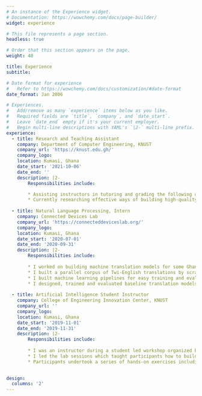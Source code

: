 ```yaml
---
# An instance of the Experience widget.
# Documentation: https://wowchemy.com/docs/page-builder/
widget: experience

# This file represents a page section.
headless: true

# Order that this section appears on the page.
weight: 40

title: Experience
subtitle:

# Date format for experience
#   Refer to https://wowchemy.com/docs/customization/#date-format
date_format: Jan 2006

# Experiences.
#   Add/remove as many `experience` items below as you like.
#   Required fields are `title`, `company`, and `date_start`.
#   Leave `date_end` empty if it's your current employer.
#   Begin multi-line descriptions with YAML's `|2-` multi-line prefix.
experience:
  - title: Research and Teaching Assistant
    company: Department of Computer Engineering, KNUST
    company_url: 'https://knust.edu.gh/'
    company_logo: 
    location: Kumasi, Ghana
    date_start: '2021-10-06'
    date_end: ''
    description: |2-
        Responsibilities include:

        * Assisting instructors in tutoring and grading the following undergraduate‑level courses; Artificial Intelligence, Programming and Problem‑Solving and             Object-Oriented Programming.
        * Currently researching effective ways of building high‑quality synthetic image datasets for training Optical Character Recognition models on low‑resource           and endangered languages to be able to digitize them.
       
  - title: Natural Language Processing, Intern
    company: Connected Devices Lab
    company_url: 'https://connecteddeviceslab.org/'
    company_logo: 
    location: Kumasi, Ghana
    date_start: '2020-07-01'
    date_end: '2020-09-31'
    description: |2-
        Responsibilities include:
        
        * I worked on building machine translation models for some Ghanaian Languages(mainly Twi, which is the most popular one).
        * I built a parallel corpus of Twi‑English translations by scraping websites.
        * I built machine learning pipelines for easy training and evaluation of models.
        * I designed, trained and evaluated baseline translation models on the dataset.
        
  - title: Artificial Intelligence Student Instructor
    company: College of Engineering Innovation Center, KNUST
    company_url: ''
    company_logo: 
    location: Kumasi, Ghana
    date_start: '2019-11-01'
    date_end: '2019-11-31'
    description: |2-
        Responsibilities include:
        
        * I was an instructor during a student led workshop organized by the College of Engineering Innovation Center, KNUST to introduce students to artificial             intelligence and machine learning.
        * I led the lab sessions which taught participants how to build and train neural networks.
        * Participants undertook a series of hands‑on exercises including training image classifiers on the CIFAR‑10 and Fashion MNIST datasets.

  
design:
  columns: '2'
---
```


